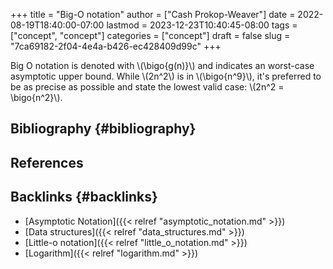 +++
title = "Big-O notation"
author = ["Cash Prokop-Weaver"]
date = 2022-08-19T18:40:00-07:00
lastmod = 2023-12-23T10:40:45-08:00
tags = ["concept", "concept"]
categories = ["concept"]
draft = false
slug = "7ca69182-2f04-4e4a-b426-ec428409d99c"
+++

Big O notation is denoted with \\(\bigo{g(n)}\\) and indicates an worst-case asymptotic upper bound. While \\(2n^2\\) is in \\(\bigo{n^9}\\), it's preferred to be as precise as possible and state the lowest valid case: \\(2n^2 = \bigo{n^2}\\).


## Bibliography {#bibliography}

## References

<style>.csl-entry{text-indent: -1.5em; margin-left: 1.5em;}</style><div class="csl-bib-body">
</div>



## Backlinks {#backlinks}

-   [Asymptotic Notation]({{< relref "asymptotic_notation.md" >}})
-   [Data structures]({{< relref "data_structures.md" >}})
-   [Little-o notation]({{< relref "little_o_notation.md" >}})
-   [Logarithm]({{< relref "logarithm.md" >}})
